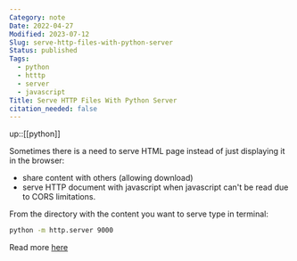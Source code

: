```yaml
---
Category: note
Date: 2022-04-27
Modified: 2023-07-12
Slug: serve-http-files-with-python-server
Status: published
Tags:
  - python
  - htttp
  - server
  - javascript
Title: Serve HTTP Files With Python Server
citation_needed: false
---
```

up::[[python]]

Sometimes there is a need to serve HTML page instead of just displaying it in the browser:

- share content with others (allowing download)
- serve HTTP document with javascript when javascript can't be read due to CORS limitations.

From the directory with the content you want to serve type in terminal:

```sh
python -m http.server 9000
```

Read more [here](https://www.askpython.com/python-modules/python-httpserver)
